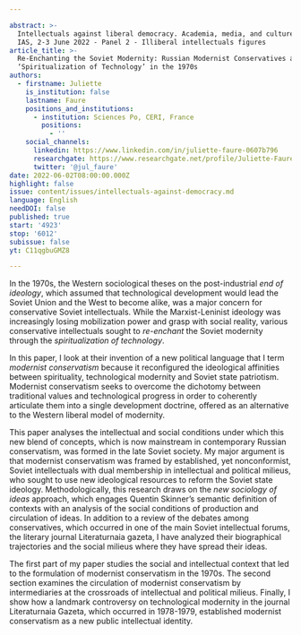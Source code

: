 ```yaml
---

abstract: >-
  Intellectuals against liberal democracy. Academia, media, and culture, Paris
  IAS, 2-3 June 2022 - Panel 2 - Illiberal intellectuals figures
article_title: >-
  Re-Enchanting the Soviet Modernity: Russian Modernist Conservatives and the
  ‘Spiritualization of Technology’ in the 1970s
authors:
  - firstname: Juliette
    is_institution: false
    lastname: Faure
    positions_and_institutions:
      - institution: Sciences Po, CERI, France
        positions:
          - ''
    social_channels:
      linkedin: https://www.linkedin.com/in/juliette-faure-0607b796
      researchgate: https://www.researchgate.net/profile/Juliette-Faure
      twitter: '@jul_faure'
date: 2022-06-02T08:00:00.000Z
highlight: false
issue: content/issues/intellectuals-against-democracy.md
language: English
needDOI: false
published: true
start: '4923'
stop: '6012'
subissue: false
yt: C11qgbuGMZ8

---
```



In the 1970s, the Western sociological theses on the post-industrial _end of ideology_, which assumed that technological development would lead the Soviet Union and the West to become alike, was a major concern for conservative Soviet intellectuals. While the Marxist-Leninist ideology was increasingly losing mobilization power and grasp with social reality, various conservative intellectuals sought to _re-enchant_ the Soviet modernity through the _spiritualization of technology_.

In this paper, I look at their invention of a new political language that I term _modernist conservatism_ because it reconfigured the ideological affinities between spirituality, technological modernity and Soviet state patriotism. Modernist conservatism seeks to overcome the dichotomy between traditional values and technological progress in order to coherently articulate them into a single development doctrine, offered as an alternative to the Western liberal model of modernity. 

This paper analyses the intellectual and social conditions under which this new blend of concepts, which is now mainstream in contemporary Russian conservatism, was formed in the late Soviet society. My major argument is that modernist conservatism was framed by established, yet nonconformist, Soviet intellectuals with dual membership in intellectual and political milieus, who sought to use new ideological resources to reform the Soviet state ideology. Methodologically, this research draws on the _new sociology of ideas_ approach, which engages Quentin Skinner’s semantic definition of contexts with an analysis of the social conditions of production and circulation of ideas. In addition to a review of the debates among conservatives, which occurred in one of the main Soviet intellectual forums, the literary journal Literaturnaia gazeta, I have analyzed their biographical trajectories and the social milieus where they have spread their ideas. 

The first part of my paper studies the social and intellectual context that led to the formulation of modernist conservatism in the 1970s. The second section examines the circulation of modernist conservatism by intermediaries at the crossroads of intellectual and political milieus. Finally, I show how a landmark controversy on technological modernity in the journal Literaturnaia Gazeta, which occurred in 1978-1979, established modernist conservatism as a new public intellectual identity.

<Youtube yt="C11qgbuGMZ8" caption="Re-enchanting the Soviet modernity: Russian modernist conservatives and the ‘spiritualization of technology’ in the 1970s" start="4923" stop="6012"></Youtube>